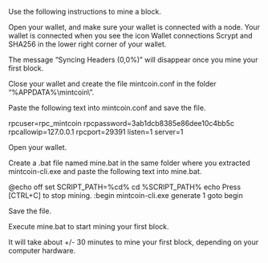 Use the following instructions to mine a block.

Open your wallet, and make sure your wallet is connected with a node.
Your wallet is connected when you see the icon Wallet connections Scrypt and SHA256 in the lower right corner of your wallet.

The message “Syncing Headers (0,0%)” will disappear once you mine your first block.

Close your wallet and create the file mintcoin.conf in the folder “%APPDATA%\mintcoin\”.

Paste the following text into mintcoin.conf and save the file.

rpcuser=rpc_mintcoin
rpcpassword=3ab1dcb8385e86dee10c4bb5c
rpcallowip=127.0.0.1
rpcport=29391
listen=1
server=1

Open your wallet.

Create a .bat file named mine.bat in the same folder where you extracted mintcoin-cli.exe and paste the following text into mine.bat.

@echo off
set SCRIPT_PATH=%cd%
cd %SCRIPT_PATH%
echo Press [CTRL+C] to stop mining.
:begin
 mintcoin-cli.exe generate 1
goto begin

Save the file.

Execute mine.bat to start mining your first block.

It will take about +/- 30 minutes to mine your first block, depending on your computer hardware.